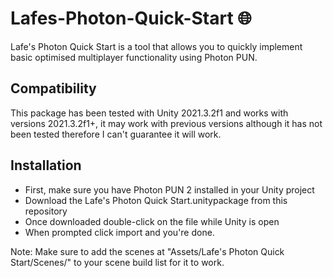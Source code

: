 # Lafes-Photon-Quick-Start 🌐
Lafe's Photon Quick Start is a tool that allows you to quickly implement basic optimised multiplayer functionality using Photon PUN.

## Compatibility
This package has been tested with Unity 2021.3.2f1 and works with versions 2021.3.2f1+, it may work with previous versions although it has not been tested therefore I can't guarantee it will work.

## Installation
- First, make sure you have Photon PUN 2 installed in your Unity project
- Download the Lafe's Photon Quick Start.unitypackage from this repository
- Once downloaded double-click on the file while Unity is open
- When prompted click import and you're done.

Note: Make sure to add the scenes at "Assets/Lafe's Photon Quick Start/Scenes/" to your scene build list for it to work.
